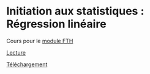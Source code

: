 # Initiation aux statistiques : Régression linéaire

Cours pour le [module FTH](https://www.ecofog.gf/spip.php?rubrique45)

[Lecture](https://ericmarcon.github.io/Cours-InitStat-Regression/Cours-InitStat-Regression.html)

[Téléchargement](https://ericmarcon.github.io/Cours-InitStat-Regression/Cours-InitStat-Regression.pdf)
